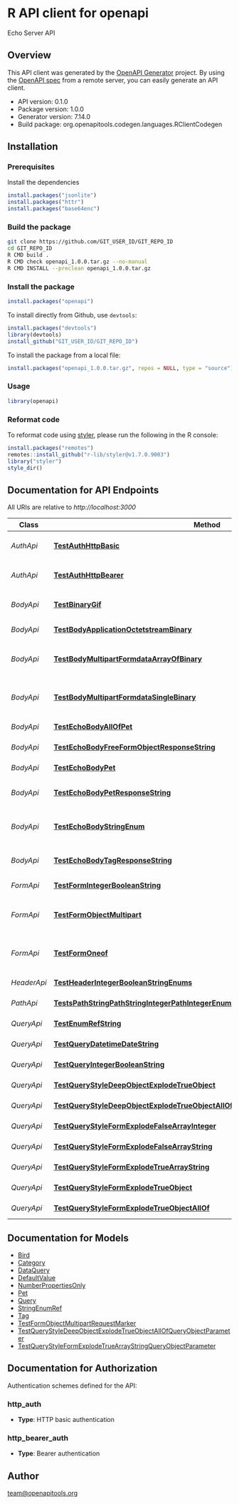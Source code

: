 # R API client for openapi

Echo Server API

## Overview
This API client was generated by the [OpenAPI Generator](https://openapi-generator.tech) project. By using the [OpenAPI spec](https://openapis.org) from a remote server, you can easily generate an API client.

- API version: 0.1.0
- Package version: 1.0.0
- Generator version: 7.14.0
- Build package: org.openapitools.codegen.languages.RClientCodegen

## Installation

### Prerequisites

Install the dependencies

```R
install.packages("jsonlite")
install.packages("httr")
install.packages("base64enc")
```

### Build the package

```sh
git clone https://github.com/GIT_USER_ID/GIT_REPO_ID
cd GIT_REPO_ID
R CMD build .
R CMD check openapi_1.0.0.tar.gz --no-manual
R CMD INSTALL --preclean openapi_1.0.0.tar.gz
```

### Install the package

```R
install.packages("openapi")
```

To install directly from Github, use `devtools`:
```R
install.packages("devtools")
library(devtools)
install_github("GIT_USER_ID/GIT_REPO_ID")
```

To install the package from a local file:
```R
install.packages("openapi_1.0.0.tar.gz", repos = NULL, type = "source")
```

### Usage

```R
library(openapi)
```

### Reformat code

To reformat code using [styler](https://styler.r-lib.org/index.html), please run the following in the R console:

```R
install.packages("remotes")
remotes::install_github("r-lib/styler@v1.7.0.9003")
library("styler")
style_dir()
```

## Documentation for API Endpoints

All URIs are relative to *http://localhost:3000*

Class | Method | HTTP request | Description
------------ | ------------- | ------------- | -------------
*AuthApi* | [**TestAuthHttpBasic**](docs/AuthApi.md#TestAuthHttpBasic) | **POST** /auth/http/basic | To test HTTP basic authentication
*AuthApi* | [**TestAuthHttpBearer**](docs/AuthApi.md#TestAuthHttpBearer) | **POST** /auth/http/bearer | To test HTTP bearer authentication
*BodyApi* | [**TestBinaryGif**](docs/BodyApi.md#TestBinaryGif) | **POST** /binary/gif | Test binary (gif) response body
*BodyApi* | [**TestBodyApplicationOctetstreamBinary**](docs/BodyApi.md#TestBodyApplicationOctetstreamBinary) | **POST** /body/application/octetstream/binary | Test body parameter(s)
*BodyApi* | [**TestBodyMultipartFormdataArrayOfBinary**](docs/BodyApi.md#TestBodyMultipartFormdataArrayOfBinary) | **POST** /body/application/octetstream/array_of_binary | Test array of binary in multipart mime
*BodyApi* | [**TestBodyMultipartFormdataSingleBinary**](docs/BodyApi.md#TestBodyMultipartFormdataSingleBinary) | **POST** /body/application/octetstream/single_binary | Test single binary in multipart mime
*BodyApi* | [**TestEchoBodyAllOfPet**](docs/BodyApi.md#TestEchoBodyAllOfPet) | **POST** /echo/body/allOf/Pet | Test body parameter(s)
*BodyApi* | [**TestEchoBodyFreeFormObjectResponseString**](docs/BodyApi.md#TestEchoBodyFreeFormObjectResponseString) | **POST** /echo/body/FreeFormObject/response_string | Test free form object
*BodyApi* | [**TestEchoBodyPet**](docs/BodyApi.md#TestEchoBodyPet) | **POST** /echo/body/Pet | Test body parameter(s)
*BodyApi* | [**TestEchoBodyPetResponseString**](docs/BodyApi.md#TestEchoBodyPetResponseString) | **POST** /echo/body/Pet/response_string | Test empty response body
*BodyApi* | [**TestEchoBodyStringEnum**](docs/BodyApi.md#TestEchoBodyStringEnum) | **POST** /echo/body/string_enum | Test string enum response body
*BodyApi* | [**TestEchoBodyTagResponseString**](docs/BodyApi.md#TestEchoBodyTagResponseString) | **POST** /echo/body/Tag/response_string | Test empty json (request body)
*FormApi* | [**TestFormIntegerBooleanString**](docs/FormApi.md#TestFormIntegerBooleanString) | **POST** /form/integer/boolean/string | Test form parameter(s)
*FormApi* | [**TestFormObjectMultipart**](docs/FormApi.md#TestFormObjectMultipart) | **POST** /form/object/multipart | Test form parameter(s) for multipart schema
*FormApi* | [**TestFormOneof**](docs/FormApi.md#TestFormOneof) | **POST** /form/oneof | Test form parameter(s) for oneOf schema
*HeaderApi* | [**TestHeaderIntegerBooleanStringEnums**](docs/HeaderApi.md#TestHeaderIntegerBooleanStringEnums) | **GET** /header/integer/boolean/string/enums | Test header parameter(s)
*PathApi* | [**TestsPathStringPathStringIntegerPathIntegerEnumNonrefStringPathEnumRefStringPath**](docs/PathApi.md#TestsPathStringPathStringIntegerPathIntegerEnumNonrefStringPathEnumRefStringPath) | **GET** /path/string/{path_string}/integer/{path_integer}/{enum_nonref_string_path}/{enum_ref_string_path} | Test path parameter(s)
*QueryApi* | [**TestEnumRefString**](docs/QueryApi.md#TestEnumRefString) | **GET** /query/enum_ref_string | Test query parameter(s)
*QueryApi* | [**TestQueryDatetimeDateString**](docs/QueryApi.md#TestQueryDatetimeDateString) | **GET** /query/datetime/date/string | Test query parameter(s)
*QueryApi* | [**TestQueryIntegerBooleanString**](docs/QueryApi.md#TestQueryIntegerBooleanString) | **GET** /query/integer/boolean/string | Test query parameter(s)
*QueryApi* | [**TestQueryStyleDeepObjectExplodeTrueObject**](docs/QueryApi.md#TestQueryStyleDeepObjectExplodeTrueObject) | **GET** /query/style_deepObject/explode_true/object | Test query parameter(s)
*QueryApi* | [**TestQueryStyleDeepObjectExplodeTrueObjectAllOf**](docs/QueryApi.md#TestQueryStyleDeepObjectExplodeTrueObjectAllOf) | **GET** /query/style_deepObject/explode_true/object/allOf | Test query parameter(s)
*QueryApi* | [**TestQueryStyleFormExplodeFalseArrayInteger**](docs/QueryApi.md#TestQueryStyleFormExplodeFalseArrayInteger) | **GET** /query/style_form/explode_false/array_integer | Test query parameter(s)
*QueryApi* | [**TestQueryStyleFormExplodeFalseArrayString**](docs/QueryApi.md#TestQueryStyleFormExplodeFalseArrayString) | **GET** /query/style_form/explode_false/array_string | Test query parameter(s)
*QueryApi* | [**TestQueryStyleFormExplodeTrueArrayString**](docs/QueryApi.md#TestQueryStyleFormExplodeTrueArrayString) | **GET** /query/style_form/explode_true/array_string | Test query parameter(s)
*QueryApi* | [**TestQueryStyleFormExplodeTrueObject**](docs/QueryApi.md#TestQueryStyleFormExplodeTrueObject) | **GET** /query/style_form/explode_true/object | Test query parameter(s)
*QueryApi* | [**TestQueryStyleFormExplodeTrueObjectAllOf**](docs/QueryApi.md#TestQueryStyleFormExplodeTrueObjectAllOf) | **GET** /query/style_form/explode_true/object/allOf | Test query parameter(s)


## Documentation for Models

 - [Bird](docs/Bird.md)
 - [Category](docs/Category.md)
 - [DataQuery](docs/DataQuery.md)
 - [DefaultValue](docs/DefaultValue.md)
 - [NumberPropertiesOnly](docs/NumberPropertiesOnly.md)
 - [Pet](docs/Pet.md)
 - [Query](docs/Query.md)
 - [StringEnumRef](docs/StringEnumRef.md)
 - [Tag](docs/Tag.md)
 - [TestFormObjectMultipartRequestMarker](docs/TestFormObjectMultipartRequestMarker.md)
 - [TestQueryStyleDeepObjectExplodeTrueObjectAllOfQueryObjectParameter](docs/TestQueryStyleDeepObjectExplodeTrueObjectAllOfQueryObjectParameter.md)
 - [TestQueryStyleFormExplodeTrueArrayStringQueryObjectParameter](docs/TestQueryStyleFormExplodeTrueArrayStringQueryObjectParameter.md)


## Documentation for Authorization


Authentication schemes defined for the API:
### http_auth

- **Type**: HTTP basic authentication

### http_bearer_auth

- **Type**: Bearer authentication


## Author

team@openapitools.org
